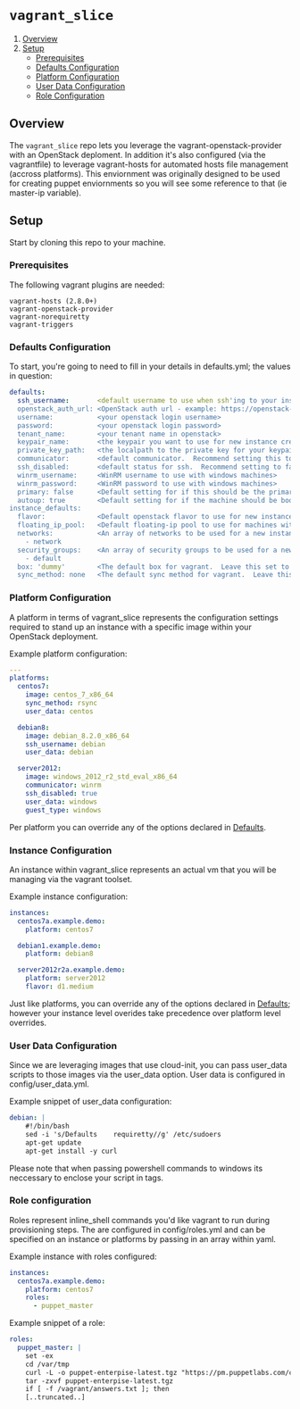 `vagrant_slice`
===============

1. [Overview](#overview)
2. [Setup](#setup)
    * [Prerequisites](#prerequisites)
    * [Defaults Configuration](#defaults-configuration)
    * [Platform Configuration](#platform-configuration)
    * [User Data Configuration](#user-data-configuration)
    * [Role Configuration](#role-configuration)

## Overview

The `vagrant_slice` repo lets you leverage the vagrant-openstack-provider with an OpenStack deploment.  In addition it's also configured (via the vagrantfile) to leverage vagrant-hosts for automated hosts file management (accross platforms).  This enviornment was originally designed to be used for creating puppet enviornments so you will see some reference to that (ie master-ip variable).

## Setup
Start by cloning this repo to your machine.

### Prerequisites
The following vagrant plugins are needed:

```
vagrant-hosts (2.8.0+)
vagrant-openstack-provider
vagrant-norequiretty
vagrant-triggers
```

### Defaults Configuration
To start, you're going to need to fill in your details in defaults.yml; the values in question:

```yaml
defaults:
  ssh_username:       <default username to use when ssh'ing to your instances (you can customize per image later)>
  openstack_auth_url: <OpenStack auth url - example: https://openstack-url:5000/v2.0>
  username:           <your openstack login username>
  password:           <your openstack login password>
  tenant_name:        <your tenant name in openstack>
  keypair_name:       <the keypair you want to use for new instance creation>
  private_key_path:   <the localpath to the private key for your keypair>
  communicator:       <default communicator.  Recommend setting this to ssh and overriding to winrm for windows(overrides are set elsewhere)>
  ssh_disabled:       <default status for ssh.  Recommend setting to false and overriding for windows to true (overrides are set elsewhere)>
  winrm_username:     <WinRM username to use with windows machines>
  winrm_password:     <WinRM password to use with windows machines>
  primary: false      <Default setting for if this should be the primary machine in a multi-master env.  This must be set to false, can override elsewhere>
  autoup: true        <Default setting for if the machine should be booted when an unqualified vagrant up is executed>
instance_defaults:
  flavor:             <Default openstack flavor to use for new instances without overrides>
  floating_ip_pool:   <Default floating-ip pool to use for machines without overrides>
  networks:           <An array of networks to be used for a new instance by default (example network is left just for show, replace it)>
    - network
  security_groups:    <An array of security groups to be used for a new instance by default (example default is left just for show, replace it)>
    - default
  box: 'dummy'        <The default box for vagrant.  Leave this set to dummy>
  sync_method: none   <The default sync method for vagrant.  Leave this to none by default and customize per image>
```

### Platform Configuration
A platform in terms of vagrant_slice represents the configuration settings required to stand up an instance with a specific image within your OpenStack deployment.

Example platform configuration:

```yaml
---
platforms:
  centos7:
    image: centos_7_x86_64
    sync_method: rsync
    user_data: centos

  debian8:
    image: debian_8.2.0_x86_64
    ssh_username: debian
    user_data: debian

  server2012:
    image: windows_2012_r2_std_eval_x86_64
    communicator: winrm
    ssh_disabled: true
    user_data: windows
    guest_type: windows
```

Per platform you can override any of the options declared in [Defaults](#defaults-configuration).

### Instance Configuration

An instance within vagrant_slice represents an actual vm that you will be managing via the vagrant toolset.

Example instance configuration:

```yaml
instances:
  centos7a.example.demo:
    platform: centos7

  debian1.example.demo:
    platform: debian8

  server2012r2a.example.demo:
    platform: server2012
    flavor: d1.medium
```

Just like platforms, you can override any of the options declared in [Defaults](#defaults-configuration); however your instance level overides take precedence over platform level overrides.

### User Data Configuration

Since we are leveraging images that use cloud-init, you can pass user_data scripts to those images via the user_data option.  User data is configured in config/user_data.yml.

Example snippet of user_data configuration:

```yaml
debian: |
    #!/bin/bash
    sed -i 's/Defaults    requiretty//g' /etc/sudoers
    apt-get update
    apt-get install -y curl
```

Please note that when passing powershell commands to windows its neccessary to enclose your script in <powershell></powershell> tags.

### Role configuration
Roles represent inline_shell commands you'd like vagrant to run during provisioning steps.  The are configured in config/roles.yml and can be specified on an instance or platforms by passing in an array within yaml.

Example instance with roles configured:

```yaml
instances:
  centos7a.example.demo:
    platform: centos7
    roles:
      - puppet_master
```

Example snippet of a role:
```yaml
roles:
  puppet_master: |
    set -ex
    cd /var/tmp
    curl -L -o puppet-enterpise-latest.tgz "https://pm.puppetlabs.com/cgi-bin/download.cgi?dist=el&rel=7&arch=x86_64&ver=latest"
    tar -zxvf puppet-enterpise-latest.tgz
    if [ -f /vagrant/answers.txt ]; then
    [..truncated..]
```


